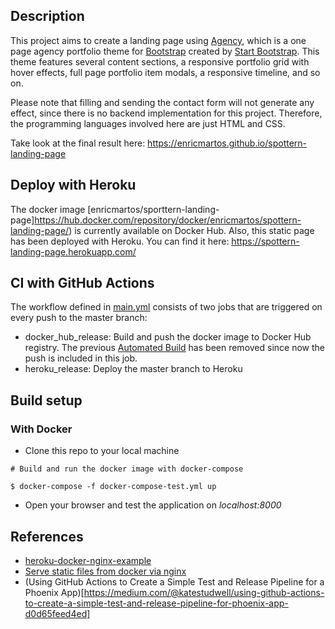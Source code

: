 ## Description

This project aims to create a landing page using [Agency](http://startbootstrap.com/template-overviews/agency/), which is a one page agency portfolio theme for [Bootstrap](http://getbootstrap.com/) created by [Start Bootstrap](http://startbootstrap.com/). This theme features several content sections, a responsive portfolio grid with hover effects, full page portfolio item modals, a responsive timeline, and so on. 

Please note that filling and sending the contact form will not generate any effect, since there is no backend implementation for this project. Therefore, the programming languages involved here are just HTML and CSS. 

Take look at the final result here: https://enricmartos.github.io/spottern-landing-page

## Deploy with Heroku

The docker image [enricmartos/sporttern-landing-page]https://hub.docker.com/repository/docker/enricmartos/spottern-landing-page/) is currently available on Docker Hub. Also, this static page has been deployed with Heroku. You can find it here: https://spottern-landing-page.herokuapp.com/ 

## CI with GitHub Actions

The workflow defined in [main.yml](https://github.com/enricmartos/spottern-landing-page/blob/master/.github/workflows/main.yml) consists of two jobs that are triggered on every push to the master branch:

- docker_hub_release: Build and push the docker image to Docker Hub registry. The previous [Automated Build](https://docs.docker.com/docker-hub/builds/) has been removed since now the push is included in this job.
- heroku_release: Deploy the master branch to Heroku 

## Build setup

### With Docker

- Clone this repo to your local machine

```
# Build and run the docker image with docker-compose

$ docker-compose -f docker-compose-test.yml up

```
- Open your browser and test the application on *localhost:8000*

## References

- [heroku-docker-nginx-example](https://elements.heroku.com/buttons/rjoonas/heroku-docker-nginx-example)
- [Serve static files from docker via nginx](https://www.linkedin.com/pulse/serve-static-files-from-docker-via-nginx-basic-example-arun-kumar/) 
- (Using GitHub Actions to Create a Simple Test and Release Pipeline for a Phoenix App)[https://medium.com/@katestudwell/using-github-actions-to-create-a-simple-test-and-release-pipeline-for-phoenix-app-d0d65feed4ed]
